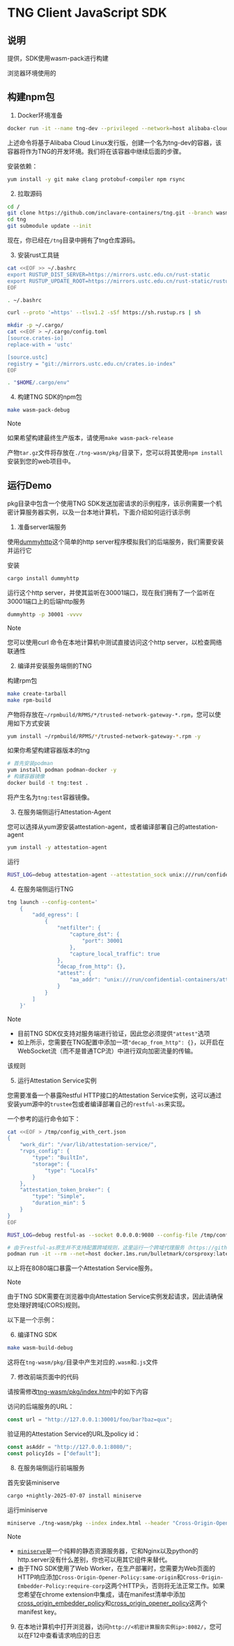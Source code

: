 # TNG Client JavaScript SDK

## 说明

提供，SDK使用wasm-pack进行构建

浏览器环境使用的


## 构建npm包


1. Docker环境准备

```sh
docker run -it --name tng-dev --privileged --network=host alibaba-cloud-linux-3-registry.cn-hangzhou.cr.aliyuncs.com/alinux3/alinux3:latest bash
```
上述命令将基于Alibaba Cloud Linux发行版，创建一个名为tng-dev的容器，该容器将作为TNG的开发环境。我们将在该容器中继续后面的步骤。

安装依赖：
```sh
yum install -y git make clang protobuf-compiler npm rsync
```

2. 拉取源码

```sh
cd /
git clone https://github.com/inclavare-containers/tng.git --branch wasm
cd tng
git submodule update --init
```

现在，你已经在`/tng`目录中拥有了tng仓库源码。

3. 安装rust工具链

```sh
cat <<EOF >> ~/.bashrc
export RUSTUP_DIST_SERVER=https://mirrors.ustc.edu.cn/rust-static
export RUSTUP_UPDATE_ROOT=https://mirrors.ustc.edu.cn/rust-static/rustup
EOF

. ~/.bashrc

curl --proto '=https' --tlsv1.2 -sSf https://sh.rustup.rs | sh

mkdir -p ~/.cargo/
cat <<EOF > ~/.cargo/config.toml
[source.crates-io]
replace-with = 'ustc'

[source.ustc]
registry = "git://mirrors.ustc.edu.cn/crates.io-index"
EOF

. "$HOME/.cargo/env"
```

4. 构建TNG SDK的npm包

```sh
make wasm-pack-debug
```

> [!NOTE]
> 如果希望构建最终生产版本，请使用`make wasm-pack-release`

产物`tar.gz`文件将存放在`./tng-wasm/pkg/`目录下，您可以将其使用`npm install`安装到您的web项目中。

## 运行Demo

pkg目录中包含一个使用TNG SDK发送加密请求的示例程序，该示例需要一个机密计算服务器实例，以及一台本地计算机，下面介绍如何运行该示例

1. 准备server端服务

使用[dummyhttp](https://github.com/svenstaro/dummyhttp)这个简单的http server程序模拟我们的后端服务，我们需要安装并运行它

安装

```sh
cargo install dummyhttp
```

运行这个http server，并使其监听在30001端口，现在我们拥有了一个监听在30001端口上的后端http服务

```sh
dummyhttp -p 30001 -vvvv
```

> [!NOTE]
> 您可以使用curl 命令在本地计算机中测试直接访问这个http server，以检查网络联通性

2. 编译并安装服务端侧的TNG

构建rpm包

```sh
make create-tarball
make rpm-build
```
产物将存放在`~/rpmbuild/RPMS/*/trusted-network-gateway-*.rpm`，您可以使用如下方式安装

```sh
yum install ~/rpmbuild/RPMS/*/trusted-network-gateway-*.rpm -y
```

如果你希望构建容器版本的tng

```sh
# 首先安装podman
yum install podman podman-docker -y
# 构建容器镜像
docker build -t tng:test .
```

将产生名为`tng:test`容器镜像。

3. 在服务端侧运行Attestation-Agent

您可以选择从yum源安装attestation-agent，或者编译部署自己的attestation-agent

```sh
yum install -y attestation-agent
```

运行

```sh
RUST_LOG=debug attestation-agent --attestation_sock unix:///run/confidential-containers/attestation-agent/attestation-agent.sock
```

4. 在服务端侧运行TNG

```sh
tng launch --config-content='
    {
        "add_egress": [
            {
                "netfilter": {
                    "capture_dst": {
                        "port": 30001
                    },
                    "capture_local_traffic": true
                },
                "decap_from_http": {},
                "attest": {
                    "aa_addr": "unix:///run/confidential-containers/attestation-agent/attestation-agent.sock"
                }
            }
        ]
    }'
```

> [!NOTE]
> - 目前TNG SDK仅支持对服务端进行验证，因此您必须提供`"attest"`选项
> - 如上所示，您需要在TNG配置中添加一项`"decap_from_http": {}`，以开启在WebSocket流（而不是普通TCP流）中进行双向加密流量的传输。

该规则

5. 运行Attestation Service实例

您需要准备一个暴露Restful HTTP接口的Attestation Service实例，这可以通过安装yum源中的`trustee`包或者编译部署自己的`restful-as`来实现。

一个参考的运行命令如下：
```sh
cat <<EOF > /tmp/config_with_cert.json
{
    "work_dir": "/var/lib/attestation-service/",
    "rvps_config": {
        "type": "BuiltIn",
        "storage": {
            "type": "LocalFs"
        }
    },
    "attestation_token_broker": {
        "type": "Simple",
        "duration_min": 5
    }
}
EOF

RUST_LOG=debug restful-as --socket 0.0.0.0:9080 --config-file /tmp/config_with_cert.json

# 由于restful-as原生并不支持配置跨域规则，这里运行一个跨域代理服务（https://github.com/bulletmark/corsproxy），从8080端口转发请求到真正的Attestation Service。
podman run -it --rm --net=host docker.1ms.run/bulletmark/corsproxy:latest 8080=http://127.0.0.1:9080
```

以上将在8080端口暴露一个Attestation Service服务。

> [!NOTE]
> 由于TNG SDK需要在浏览器中向Attestation Service实例发起请求，因此请确保您处理好跨域(CORS)规则。

以下是一个示例：


6. 编译TNG SDK

```sh
make wasm-build-debug
```

这将在`tng-wasm/pkg/`目录中产生对应的`.wasm`和`.js`文件

7. 修改前端页面中的代码

请按需修改[tng-wasm/pkg/index.html](./pkg/index.html)中的如下内容

访问的后端服务的URL：
```js
const url = "http://127.0.0.1:30001/foo/bar?baz=qux";
```

验证用的Attestation Service的URL及policy id：
```js
const asAddr = "http://127.0.0.1:8080/";
const policyIds = ["default"];
```

8. 在服务端侧运行前端服务

首先安装miniserve

```sh
cargo +nightly-2025-07-07 install miniserve
```

运行miniserve

```sh
miniserve ./tng-wasm/pkg --index index.html --header "Cross-Origin-Opener-Policy:same-origin" --header "Cross-Origin-Embedder-Policy:require-corp" --port 8082
```

> [!NOTE]
> - [`miniserve`](https://github.com/svenstaro/miniserve)是一个纯粹的静态资源服务器，它和Nginx以及python的http.server没有什么差别，你也可以用其它组件来替代。
> - 由于TNG SDK使用了Web Worker，在生产部署时，您需要为Web页面的HTTP响应添加`Cross-Origin-Opener-Policy:same-origin`和`Cross-Origin-Embedder-Policy:require-corp`这两个HTTP头，否则将无法正常工作。如果您希望在chrome extension中集成，请在manifest清单中添加[cross_origin_embedder_policy](https://developer.chrome.com/docs/extensions/reference/manifest/cross-origin-embedder-policy)和[cross_origin_opener_policy](https://developer.chrome.com/docs/extensions/reference/manifest/cross-origin-opener-policy)这两个manifest key。

9. 在本地计算机中打开浏览器，访问`http://<机密计算服务实例ip>:8082/`，您可以在F12中查看请求响应的日志

